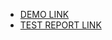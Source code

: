 - [DEMO LINK](https://Atteroot.github.io/layout_enclosures/)
- [TEST REPORT LINK](https://Atteroot.github.io/layout_enclosures/report/html_report/)
